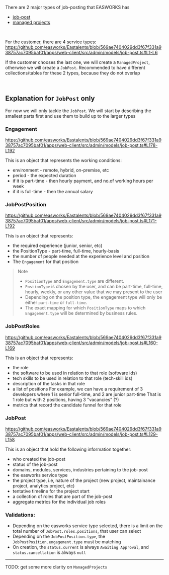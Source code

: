 There are 2 major types of job-posting that EASWORKS has
- [job-post](https://github.com/easworks/Eastalents/blob/569ae7404029dd3f67f331a938757ac7095baf01/apps/web-client/src/admin/models/job-post.ts#L129)
- [managed projects](https://github.com/easworks/Eastalents/blob/569ae7404029dd3f67f331a938757ac7095baf01/apps/web-client/src/admin/models/managed-project.ts#L4)

<br>

For the customer, there are 4 service types:
https://github.com/easworks/Eastalents/blob/569ae7404029dd3f67f331a938757ac7095baf01/apps/web-client/src/admin/models/job-post.ts#L1-L6

If the customer chooses the last one, we will create a `ManagedProject`, otherwise we will create a `JobPost`.
Recommended to have different collections/tables for these 2 types, because they do not overlap


<br>

## Explanation for `JobPost` only

For now we will only tackle the `JobPost`.
We will start by describing the smallest parts first and use them to build up to the larger types

### Engagement

https://github.com/easworks/Eastalents/blob/569ae7404029dd3f67f331a938757ac7095baf01/apps/web-client/src/admin/models/job-post.ts#L178-L192 

This is an object that represents the working conditions:
- environment - remote, hybrid, on-premise, etc
- period -  the expected duration
- if it is part-time - then hourly payment, and no.of working hours per week
- if it is full-time - then the annual salary

### JobPostPosition

https://github.com/easworks/Eastalents/blob/569ae7404029dd3f67f331a938757ac7095baf01/apps/web-client/src/admin/models/job-post.ts#L171-L192

This is an object that represents:
- the required experience (junior, senior, etc)
- the PositionType - part-time, full-time, hourly-basis
- the number of people needed at the experience level and position
- The `Engagement` for that position

> Note
> - `PositionType` and `Engagement.type` are different.
> - `PostionType` is chosen by the user, and can be part-time, full-time, hourly, weekly, or any other value that we may present to the user 
> - Depending on the position type, the engagement type will only be either `part-time` or `full-time`.
> - The exact mapping for which `PositionType` maps to which `Engagement.type` will be determined by business rules.

### JobPostRoles

https://github.com/easworks/Eastalents/blob/569ae7404029dd3f67f331a938757ac7095baf01/apps/web-client/src/admin/models/job-post.ts#L160-L169

This is an object that represents:
- the role
- the software to be used in relation to that role (software ids)
- tech skills to be used in relation to that role (tech-skill ids)
- description of the tasks in that role
- a list of positions
  For example, we can have a requirement of 3 developers where 1 is senior full-time, and 2 are junior part-time
  That is 1 role but with 2 positions, having 3 "vacancies" (?)
- metrics that record the candidate funnel for that role

### JobPost

https://github.com/easworks/Eastalents/blob/569ae7404029dd3f67f331a938757ac7095baf01/apps/web-client/src/admin/models/job-post.ts#L129-L158

This is an object that hold the following information together:
- who created the job-post
- status of the job-post
- domains, modules, services, industries pertaining to the job-post
- the easworks service type
- the project type, i.e, nature of the project (new project, maintainance project, analytics project, etc) 
- tentative timeline for the project start
- a collection of roles that are part of the job-post
- aggregate metrics for the individual job roles


### Validations:
- Depending on the easworks service type selected, there is a limit on the total number of `JobPost.roles.positions`, that user can select
- Depending on the `JobPostPosition.type`, the `JobPostPosition.engagement.type` must be matching
- On creation, the `status.current` is always `Awaiting Approval`, and `status.cancellation` is always `null`


---

TODO: get some more clarity on `ManagedProjects`
